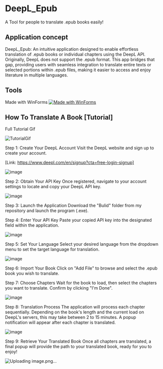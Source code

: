 # DeepL_Epub

A Tool for people to translate .epub books easily!

## Application concept

DeepL_Epub: An intuitive application designed to enable effortless translation of .epub books or individual chapters using the DeepL API. Originally, DeepL does not support the .epub format. 
This app bridges that gap, providing users with seamless integration to translate entire texts or selected portions within .epub files, making it easier to access and enjoy literature in multiple languages.

## Tools
Made with WinForms
[![Made with WinForms](https://img.shields.io/badge/.NET-7.0-512BD4.svg?style=flat-square&logo=dot-net)](https://dotnet.microsoft.com/en-us/download/dotnet/7.0)

## How To Translate A Book [Tutorial]
Full Tutorial Gif

![TutorialGif](https://github.com/user-attachments/assets/b2500f0c-3601-44fb-b71b-6bfd596b1203)

Step 1: Create Your DeepL Account
Visit the DeepL website and sign up to create your account.

[Link: https://www.deepl.com/en/signup?cta=free-login-signup]

![image](https://github.com/user-attachments/assets/d9e2bc1a-cc7d-465c-8a44-75dc26e24a16)


Step 2: Obtain Your API Key
Once registered, navigate to your account settings to locate and copy your DeepL API key.

![image](https://github.com/user-attachments/assets/248a67b1-d7f2-46c1-a1d2-8355152e2396)

Step 3: Launch the Application
Download the "Bulid" folder from my repository and launch the program (.exe).

Step 4: Enter Your API Key
Paste your copied API key into the designated field within the application.

![image](https://github.com/user-attachments/assets/d5be3177-99f9-4506-8868-37c9bc7cba97)

Step 5: Set Your Language
Select your desired language from the dropdown menu to set the target language for translation.

![image](https://github.com/user-attachments/assets/e8c1e49e-31b8-4d96-8560-09269421fd2a)

Step 6: Import Your Book
Click on "Add File" to browse and select the .epub book you wish to translate.

Step 7: Choose Chapters
Wait for the book to load, then select the chapters you want to translate. Confirm by clicking "I'm Done".

![image](https://github.com/user-attachments/assets/3887fe5e-0cf8-4f33-9f7f-673cb221764f)

Step 8: Translation Process
The application will process each chapter sequentially. Depending on the book's length and the current load on DeepL's servers, this may take between 2 to 15 minutes. A popup notification will appear after each chapter is translated.

![image](https://github.com/user-attachments/assets/d2a60958-2c32-4276-a5ac-b04e30da2178)

Step 9: Retrieve Your Translated Book
Once all chapters are translated, a final popup will provide the path to your translated book, ready for you to enjoy!

![Uploading image.png…]()

